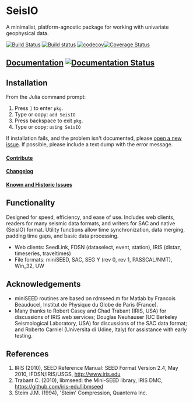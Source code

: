 # SeisIO
A minimalist, platform-agnostic package for working with univariate geophysical data.

[![Build Status](https://travis-ci.org/jpjones76/SeisIO.jl.svg?branch=master)](https://travis-ci.org/jpjones76/SeisIO.jl) [![Build status](https://ci.appveyor.com/api/projects/status/ocilv0u1sy41m934/branch/master?svg=true)](https://ci.appveyor.com/project/jpjones76/seisio-jl/branch/master) [![codecov](https://codecov.io/gh/jpjones76/SeisIO.jl/branch/master/graph/badge.svg)](https://codecov.io/gh/jpjones76/SeisIO.jl)[![Coverage Status](https://coveralls.io/repos/github/jpjones76/SeisIO.jl/badge.svg?branch=master)](https://coveralls.io/github/jpjones76/SeisIO.jl?branch=master)

## [Documentation](http://seisio.readthedocs.org) [![Documentation Status](https://readthedocs.org/projects/seisio/badge/?version=latest)](https://seisio.readthedocs.io/en/latest/?badge=latest)

## Installation
From the Julia command prompt:
1. Press `]` to enter `pkg`.
2. Type or copy: `add SeisIO`
3. Press backspace to exit `pkg`.
4. Type or copy: `using SeisIO`

If installation fails, and the problem isn't documented, please [open a new issue](https://github.com/jpjones76/SeisIO.jl/issues/). If possible, please include a text dump with the error message.

#### [Contribute](docs/CONTRIBUTE.md)

#### [Changelog](docs/CHANGELOG.md)

#### [Known and Historic Issues](docs/ISSUES.md)

## Functionality
Designed for speed, efficiency, and ease of use. Includes web clients, readers for many seismic data formats, and writers for SAC and native (SeisIO) format. Utility functions allow time synchronization, data merging, padding time gaps, and basic data processing.

* Web clients: SeedLink, FDSN (dataselect, event, station), IRIS (distaz, timeseries, traveltimes)
* File formats: miniSEED, SAC, SEG Y (rev 0, rev 1, PASSCAL/NMT), Win_32, UW

## Acknowledgements
* miniSEED routines are based on rdmseed.m for Matlab by Francois Beauducel, Institut de Physique du Globe de Paris (France).
* Many thanks to Robert Casey and Chad Trabant (IRIS, USA) for discussions of IRIS web services; Douglas Neuhauser (UC Berkeley Seismological Laboratory, USA) for discussions of the SAC data format; and Roberto Carniel (Universita di Udine, Italy) for assistance with early testing.

## References
1. IRIS (2010), SEED Reference Manual: SEED Format Version 2.4, May 2010, IFDSN/IRIS/USGS, http://www.iris.edu
2. Trabant C. (2010), libmseed: the Mini-SEED library, IRIS DMC, https://github.com/iris-edu/libmseed
3. Steim J.M. (1994), 'Steim' Compression, Quanterra Inc.
